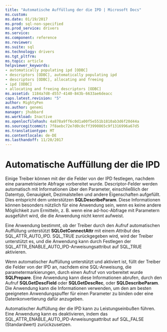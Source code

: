 ```yaml
---
title: "Automatische Auffüllung der die IPD | Microsoft Docs"
ms.custom: 
ms.date: 01/19/2017
ms.prod: sql-non-specified
ms.prod_service: drivers
ms.service: 
ms.component: reference
ms.reviewer: 
ms.suite: sql
ms.technology: drivers
ms.tgt_pltfrm: 
ms.topic: article
helpviewer_keywords:
- automatically populating ipd [ODBC]
- descriptors [ODBC], automatically populating ipd
- descriptors [ODBC], allocating and freeing
- ipd [ODBC]
- allocating and freeing descriptors [ODBC]
ms.assetid: 1184a7d8-d557-4140-843b-6633ae6deacc
caps.latest.revision: "5"
author: MightyPen
ms.author: genemi
manager: jhubbard
ms.workload: Inactive
ms.openlocfilehash: 4a878a9ff6c0d1a00f5e551b1810ab3d6f20d44a
ms.sourcegitcommit: 7f8aebc72e7d0c8cff3990865c9f1316996a67d5
ms.translationtype: MT
ms.contentlocale: de-DE
ms.lasthandoff: 11/20/2017
---
```

# <a name="automatic-population-of-the-ipd"></a>Automatische Auffüllung der die IPD
Einige Treiber können mit der die Felder von der IPD festlegen, nachdem eine parametrisierte Abfrage vorbereitet wurde. Descriptor-Felder werden automatisch mit Informationen über den Parameter, einschließlich der Datentyp, Genauigkeit, Dezimalstellen und andere Eigenschaften aufgefüllt. Dies entspricht dem unterstützen **SQLDescribeParam**. Diese Informationen können besonders nützlich für eine Anwendung sein, wenn es keine andere Möglichkeit zum Ermitteln, z. B. wenn eine ad-hoc-Abfrage mit Parametern ausgeführt wird, die die Anwendung nicht kennt aufweist.  
  
 Eine Anwendung bestimmt, ob der Treiber durch den Aufruf automatischen Auffüllung unterstützt **SQLGetConnectAttr** mit einem *Attribut* des SQL_ATTR_AUTO_IPD. SQL_TRUE zurückgegeben wird, wird der Treiber unterstützt es, und die Anwendung kann durch Festlegen der SQL_ATTR_ENABLE_AUTO_IPD-Anweisungsattribut auf SQL_TRUE aktivieren.  
  
 Wenn automatischer Auffüllung unterstützt und aktiviert ist, füllt der Treiber die Felder von der IPD an, nachdem eine SQL-Anweisung, die parametermarkierungen, durch einen Aufruf von vorbereitet wurde **SQLPrepare**. Eine Anwendung kann diese Informationen abrufen, durch den Aufruf **SQLGetDescField** oder **SQLGetDescRec**, oder **SQLDescribeParam**. Die Anwendung kann die Informationen verwenden, um den am besten geeigneten Anwendungspuffer für einen Parameter zu binden oder eine Datenkonvertierung dafür anzugeben.  
  
 Automatischer Auffüllung der die IPD kann zu Leistungseinbußen führen. Eine Anwendung kann es deaktivieren, indem das SQL_ATTR_ENABLE_AUTO_IPD-Anweisungsattribut auf SQL_FALSE (Standardwert) zurückzusetzen.
